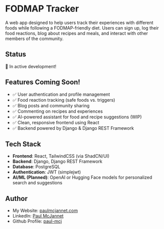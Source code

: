 # FODMAP Tracker

A web app designed to help users track their experiences with different foods
while following a FODMAP-friendly diet. Users can sign up, log their food
reactions, blog about recipes and meals, and interact with other members of the
community.

## Status

🚧 In active development!

## Features Coming Soon!

-    ✅ User authentication and profile management
-    ✅ Food reaction tracking (safe foods vs. triggers)
-    ✅ Blog posts and community sharing
-    ✅ Commenting on recipes and experiences
-    ✅ AI-powered assistant for food and recipe suggestions (WIP)
-    ✅ Clean, responsive frontend using React
-    ✅ Backend powered by Django & Django REST Framework

## Tech Stack

-    **Frontend**: React, TailwindCSS (via ShadCN/UI)
-    **Backend**: Django, Django REST Framework
-    **Database**: PostgreSQL
-    **Authentication**: JWT (simplejwt)
-    **AI/ML (Planned)**: OpenAI or Hugging Face models for personalized search
     and suggestions

## Author

-    My Website: [paulmcjannet.com](https://www.paulmcjannet.com/)
-    LinkedIn: [Paul McJannet](https://www.linkedin.com/in/paul-mcjannet/)
-    Github Profile: [paul-mcj](https://github.com/paul-mcj/)
